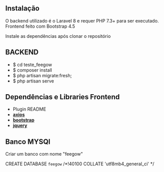 ## Instalação

O backend utilizado é o Laravel 8 e requer PHP 7.3+ para ser executado. Frontend feito com Bootstrap 4.5

Instale as dependências após clonar o repositório

## BACKEND
- $ cd teste_feegow
- $ composer install
- $ php artisan migrate:fresh;
- $ php artisan serve

## Dependências e Libraries Frontend
- Plugin 	README
- **[axios](https://github.com/axios/axios#readme)**
- **[bootstrap](https://github.com/twbs/bootstrap#readme)**
- **[jquery](https://github.com/jquery/jquery#readme)**

## Banco MYSQl
Criar um banco com nome "feegow"

CREATE DATABASE `feegow` /*!40100 COLLATE 'utf8mb4_general_ci' */
